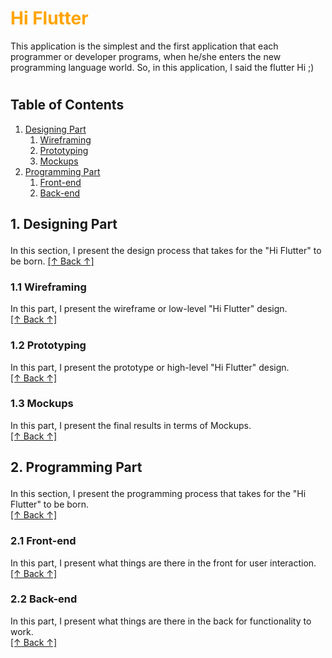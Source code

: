 # <span style="color:orange"><b>Hi Flutter</b></span>

This application is the simplest and the first application that each programmer or developer programs, when he/she enters the new programming language world. So, in this application, I said the flutter Hi ;)

# <h2 id="Table_Of_Contents">**Table of Contents**</h2>

1. <a href="#Designing Part">Designing Part</a>
    1. <a href="#wireframing">Wireframing</a> 
    2. <a href="#Prototyping">Prototyping</a>
    3. <a href="#Mockups">Mockups</a>
2. <a href="#Programming Part">Programming Part</a>
    1. <a href="#front_end">Front-end</a>
    2. <a href="#back_end">Back-end</a>

## **<p id="Designing Part"><b>1. Designing Part</b></p>**
In this section, I present the design process that takes for the "Hi Flutter" to be born.
<a href="#Table_Of_Contents">[↑ Back ↑]</a>

### **<p id="wireframing"><b>1.1 Wireframing</b></p>**
In this part, I present the wireframe or low-level "Hi Flutter" design.<br>
<a href="#Table_Of_Contents">[↑ Back ↑]</a>

### **<p id="Prototyping"><b>1.2 Prototyping</b></p>**
In this part, I present the prototype or high-level "Hi Flutter" design.<br>
<a href="#Table_Of_Contents">[↑ Back ↑]</a>

### **<p id="Mockups"><b>1.3 Mockups</b></p>**
In this part, I present the final results in terms of Mockups.<br>
<a href="#Table_Of_Contents">[↑ Back ↑]</a>

## **<p id="Programming Part"><b>2. Programming Part</b></p>**
In this section, I present the programming process that takes for the "Hi Flutter" to be born.<br>
<a href="#Table_Of_Contents">[↑ Back ↑]</a>

### **<p id="front_end"><b>2.1 Front-end</b></p>**
In this part, I present what things are there in the front for user interaction.<br>
<a href="#Table_Of_Contents">[↑ Back ↑]</a>

### **<p id="back_end"><b>2.2 Back-end</b></p>**
In this part, I present what things are there in the back for functionality to work.<br>
<a href="#Table_Of_Contents">[↑ Back ↑]</a>